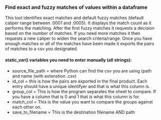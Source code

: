 ### Find exact and fuzzy matches of values within a dataframe
This tool identifies exact matches and default fuzzy matches (default caliper range between .0001 and .0005). It displays the match count as it performs the matching. After the first fuzzy matches it requests a decision based on the number of matches. If you need more matches it then requests a new caliper to widen the search criteria/range. Once you have enough matches or all of the matches have been made it exports the pairs of matches to a csv you designated.

#### static_var() variables you need to enter manually (all strings):

- source_file_path = where Python can find the csv you are using (path and name (with extenstion .csv)
- id_col = this is how the pairs are exported in the final product. Each entry should have a unique identifyer and that is what this column is.
- group_col = This is how the program separates the sheet to compare. If you have a column that is 0 and 1 that is what this column is for.
- match_col = This is the value you want to compare the groups against each other on.
- save_to_filename = This is the destination filename AND path
